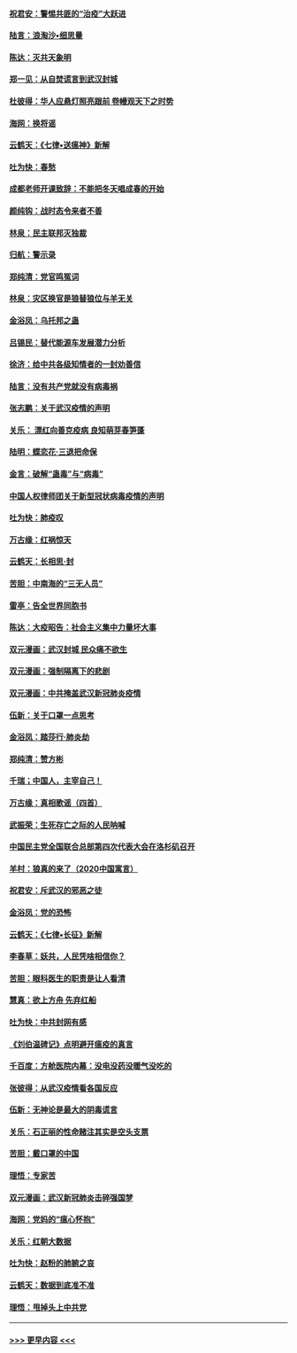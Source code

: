 #### [祝君安：警惕共匪的“治疫”大跃进](../pages/nsc993/n11876084.md?t=02180932) 
#### [陆言：浪淘沙•细思量](../pages/nsc993/n11876071.md?t=02180932) 
#### [陈达：灭共天象明](../pages/nsc993/n11876063.md?t=02180932) 
#### [郑一见：从自焚谎言到武汉封城](../pages/nsc993/n11875621.md?t=02180932) 
#### [杜彼得：华人应悬灯照亮跟前 卷幔观天下之时势](../pages/nsc993/n11874822.md?t=02180932) 
#### [海网：换将谣](../pages/nsc993/n11873712.md?t=02180932) 
#### [云鹤天：《七律▪送瘟神》新解](../pages/nsc993/n11873598.md?t=02180932) 
#### [吐为快：春愁](../pages/nsc993/n11872801.md?t=02180932) 
#### [成都老师开课致辞：不能把冬天唱成春的开始](../pages/nsc993/n11872653.md?t=02180932) 
#### [颜纯钩：战时态令来者不善](../pages/nsc993/n11872011.md?t=02180932) 
#### [林泉：民主联邦灭独裁](../pages/nsc993/n11870998.md?t=02180932) 
#### [归航：警示录](../pages/nsc993/n11870963.md?t=02180932) 
#### [郑纯清：党官鸣冤词](../pages/nsc993/n11870938.md?t=02180932) 
#### [林泉：灾区换官是狼替狼位与羊无关](../pages/nsc993/n11870896.md?t=02180932) 
#### [金浴凤：乌托邦之蛊](../pages/nsc993/n11870879.md?t=02180932) 
#### [吕锡民：替代能源车发展潜力分析](../pages/nsc993/n11870656.md?t=02180932) 
#### [徐济：给中共各级知情者的一封劝善信](../pages/nsc993/n11868561.md?t=02180932) 
#### [陆言：没有共产党就没有病毒祸](../pages/nsc993/n11868232.md?t=02180932) 
#### [张志鹏：关于武汉疫情的声明](../pages/nsc993/n11867182.md?t=02180932) 
#### [关乐： 漂红向善克疫病 良知萌芽春笋蓬](../pages/nsc993/n11865710.md?t=02180932) 
#### [陆明：蝶恋花‧三退把命保](../pages/nsc993/n11865673.md?t=02180932) 
#### [金言：破解“蛊毒”与“病毒”](../pages/nsc993/n11864103.md?t=02180932) 
#### [中国人权律师团关于新型冠状病毒疫情的声明](../pages/nsc993/n11864249.md?t=02180932) 
#### [吐为快：肺疫叹](../pages/nsc993/n11864027.md?t=02180932) 
#### [万古缘：红祸惊天](../pages/nsc993/n11864079.md?t=02180932) 
#### [云鹤天：长相思‧封](../pages/nsc993/n11864006.md?t=02180932) 
#### [苦胆：中南海的“三无人员”](../pages/nsc993/n11862997.md?t=02180932) 
#### [雷亭：告全世界同胞书](../pages/nsc993/n11862572.md?t=02180932) 
#### [陈达：大疫昭告：社会主义集中力量坏大事](../pages/nsc993/n11859419.md?t=02180932) 
#### [双元漫画：武汉封城 民众痛不欲生](../pages/nsc993/n11859287.md?t=02180932) 
#### [双元漫画：强制隔离下的悲剧](../pages/nsc993/n11859244.md?t=02180932) 
#### [双元漫画：中共掩盖武汉新冠肺炎疫情](../pages/nsc993/n11858249.md?t=02180932) 
#### [伍新：关于口罩一点思考](../pages/nsc993/n11859195.md?t=02180932) 
#### [金浴凤：踏莎行‧肺炎劫](../pages/nsc993/n11858227.md?t=02180932) 
#### [郑纯清：赞方彬](../pages/nsc993/n11856803.md?t=02180932) 
#### [千瑞；中国人，主宰自己！](../pages/nsc993/n11856793.md?t=02180932) 
#### [万古缘：真相歌谣（四首）](../pages/nsc993/n11856263.md?t=02180932) 
#### [武振荣：生死存亡之际的人民呐喊](../pages/nsc993/n11856256.md?t=02180932) 
#### [中国民主党全国联合总部第四次代表大会在洛杉矶召开](../pages/nsc993/n11856344.md?t=02180932) 
#### [羊村：狼真的来了（2020中国寓言）](../pages/nsc993/n11856229.md?t=02180932) 
#### [祝君安：斥武汉的邪恶之徒](../pages/nsc993/n11855861.md?t=02180932) 
#### [金浴凤：党的恐怖](../pages/nsc993/n11855849.md?t=02180932) 
#### [云鹤天：《七律▪长征》新解](../pages/nsc993/n11855479.md?t=02180932) 
#### [李春草：妖共，人民凭啥相信你？](../pages/nsc993/n11855196.md?t=02180932) 
#### [苦胆：眼科医生的职责是让人看清](../pages/nsc993/n11853840.md?t=02180932) 
#### [慧真：欲上方舟 先弃红船](../pages/nsc993/n11853483.md?t=02180932) 
#### [吐为快：中共封网有感](../pages/nsc993/n11852575.md?t=02180932) 
#### [《刘伯温碑记》点明避开瘟疫的真言](../pages/nsc993/n11852128.md?t=02180932) 
#### [千百度：方舱医院内幕：没电没药没暖气没吃的](../pages/nsc993/n11850211.md?t=02180932) 
#### [张彼得：从武汉疫情看各国反应](../pages/nsc993/n11850102.md?t=02180932) 
#### [伍新：无神论是最大的阴毒谎言](../pages/nsc993/n11846129.md?t=02180932) 
#### [关乐：石正丽的性命赌注其实是空头支票](../pages/nsc993/n11846109.md?t=02180932) 
#### [苦胆：戴口罩的中国](../pages/nsc993/n11845576.md?t=02180932) 
#### [理悟：专家苦](../pages/nsc993/n11845564.md?t=02180932) 
#### [双元漫画：武汉新冠肺炎击碎强国梦](../pages/nsc993/n11843320.md?t=02180932) 
#### [海网：党妈的“瘟心怀抱”](../pages/nsc993/n11840740.md?t=02180932) 
#### [关乐：红朝大数据](../pages/nsc993/n11840675.md?t=02180932) 
#### [吐为快：赵粉的肺腑之哀](../pages/nsc993/n11840618.md?t=02180932) 
#### [云鹤天：数据到底准不准](../pages/nsc993/n11840325.md?t=02180932) 
#### [理悟：甩掉头上中共党](../pages/nsc993/n11838826.md?t=02180932) 

----
#### [ >>> 更早内容 <<< ](../indexes/nsc993-earlier.md)
